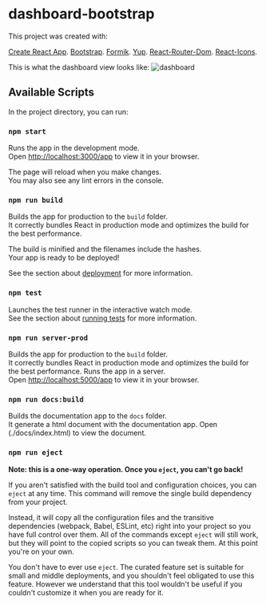 # dashboard-bootstrap

This project was created with: 

[Create React App](https://github.com/facebook/create-react-app).
[Bootstrap](https://github.com/twbs).
[Formik](https://github.com/jaredpalmer/formik).
[Yup](https://github.com/jquense/yup).
[React-Router-Dom](https://github.com/remix-run/react-router).
[React-Icons](https://github.com/react-icons/react-icons).

This is what the dashboard view looks like:
![dashboard](https://user-images.githubusercontent.com/121043838/221661670-7cf2ae04-1c96-45d4-a3bd-2c3127db9d26.png)

## Available Scripts

In the project directory, you can run:

### `npm start`

Runs the app in the development mode.\
Open [http://localhost:3000/app](http://localhost:3000/app) to view it in your browser.

The page will reload when you make changes.\
You may also see any lint errors in the console.

### `npm run build`

Builds the app for production to the `build` folder.\
It correctly bundles React in production mode and optimizes the build for the best performance.

The build is minified and the filenames include the hashes.\
Your app is ready to be deployed!

See the section about [deployment](https://facebook.github.io/create-react-app/docs/deployment) for more information.

### `npm test`

Launches the test runner in the interactive watch mode.\
See the section about [running tests](https://facebook.github.io/create-react-app/docs/running-tests) for more information.

### `npm run server-prod`

Builds the app for production to the `build` folder.\
It correctly bundles React in production mode and optimizes the build for the best performance.
Runs the app in a server.\
Open [http://localhost:5000/app](http://localhost:5000/app) to view it in your browser.

### `npm run docs:build`

Builds the documentation app to the `docs` folder.\
It generate a html document with the documentation app.
Open (./docs/index.html) to view the document.

### `npm run eject`

**Note: this is a one-way operation. Once you `eject`, you can't go back!**

If you aren't satisfied with the build tool and configuration choices, you can `eject` at any time. This command will remove the single build dependency from your project.

Instead, it will copy all the configuration files and the transitive dependencies (webpack, Babel, ESLint, etc) right into your project so you have full control over them. All of the commands except `eject` will still work, but they will point to the copied scripts so you can tweak them. At this point you're on your own.

You don't have to ever use `eject`. The curated feature set is suitable for small and middle deployments, and you shouldn't feel obligated to use this feature. However we understand that this tool wouldn't be useful if you couldn't customize it when you are ready for it.
